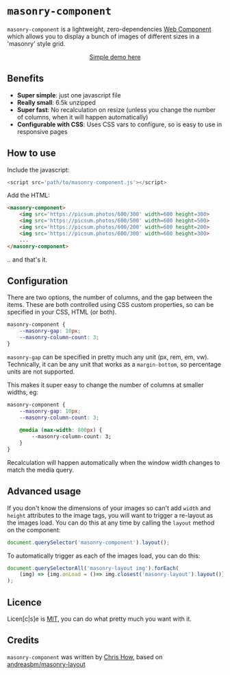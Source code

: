 # `masonry-component`

`masonry-component` is a lightweight, zero-dependencies [Web Component](https://developer.mozilla.org/en-US/docs/Web/API/Web_components) which allows you to display a bunch of images of different sizes in a 'masonry' style grid. 

<p align="center"><a href='https://htmlpreview.github.io/?https://raw.githubusercontent.com/chrishow/masonry-component/main/index.html' target=_blank'>Simple demo here</a></p>



## Benefits

 - **Super simple**: just one javascript file
 - **Really small**: 6.5k unzipped
 - **Super fast**: No recalculation on resize (unless you change the number of columns, when it will happen automatically)
 - **Configurable with CSS**: Uses CSS vars to configure, so is easy to use in responsive pages
 
 ## How to use
 Include the javascript:
 ```javascript
 <script src='path/to/masonry-component.js'></script>
 ```
Add the HTML:
```html
<masonry-component>
	<img src='https://picsum.photos/600/300' width=600 height=300>
	<img src='https://picsum.photos/600/500' width=600 height=500>
	<img src='https://picsum.photos/600/200' width=600 height=200>
	<img src='https://picsum.photos/600/300' width=600 height=300>
	...
</masonry-component>
```
.. and that's it. 

## Configuration
There are two options, the number of columns, and the gap between the items. These are both controlled using CSS custom properties, so can be specified in your CSS, HTML (or both). 
```css
masonry-component {
	--masonry-gap: 10px;
	--masonry-column-count: 3;
}
```
`masonry-gap` can be specified in pretty much any unit (px, rem, em, vw). Technically, it can be any unit that works as a `margin-bottom`, so percentage units are not supported. 

This makes it super easy to change the number of columns at smaller widths, eg:
```css
masonry-component {
	--masonry-gap: 10px;
	--masonry-column-count: 3;
	
	@media (max-width: 800px) {
		--masonry-column-count: 3;
	}
}
```
Recalculation will happen automatically when the window width changes to match the media query.  

## Advanced usage
If you don't know the dimensions of your images so can't add `width` and `height` attributes to the image tags, you will want to trigger a re-layout as the images load. You can do this at any time by calling the `layout` method on the component:
```javascript
document.querySelector('masonry-component').layout();
```
To automatically trigger as each of the images load, you can do this:
```javascript
document.querySelectorAll('masonry-layout img').forEach(
	(img) => {img.onLoad = ()=> img.closest('masonry-layout').layout()}
);
```
## Licence
Licen[c|s]e is [MIT](https://opensource.org/license/mit/), you can do what pretty much you want with it. 

## Credits
`masonry-component` was written by [Chris How](https://github.com/chrishow/), based on [andreasbm/masonry-layout](https://github.com/andreasbm/masonry-layout)
